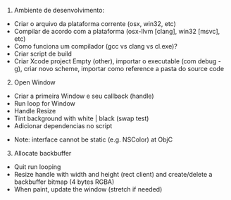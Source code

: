 1. Ambiente de desenvolvimento:
- Criar o arquivo da plataforma corrente (osx, win32, etc)
- Compilar de acordo com a plataforma (osx-llvm [clang], win32 [msvc], etc)
- Como funciona um compilador (gcc vs clang vs cl.exe)?
- Criar script de build
- Criar Xcode project Empty (other), importar o executable (com debug -g), criar novo scheme, importar como reference a pasta do source code

2. Open Window
- Criar a primeira Window e seu callback (handle)
- Run loop for Window
- Handle Resize
- Tint background with white | black (swap test)
- Adicionar dependencias no script
* Note: interface cannot be static (e.g. NSColor) at ObjC

3. Allocate backbuffer
- Quit run looping
- Resize handle with width and height (rect client) and create/delete a backbuffer bitmap (4 bytes RGBA)
- When paint, update the window (stretch if needed)
